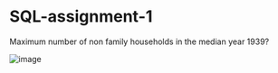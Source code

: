 # SQL-assignment-1
Maximum number of non family households in the median year 1939?


![image](https://user-images.githubusercontent.com/100961451/156871908-a16cdc81-beed-4e52-b1b2-7073918a3337.png)
